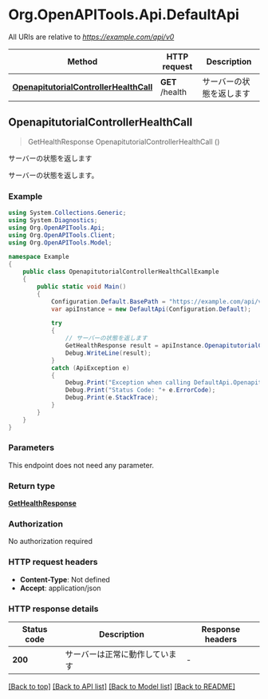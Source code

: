 # Org.OpenAPITools.Api.DefaultApi

All URIs are relative to *https://example.com/api/v0*

Method | HTTP request | Description
------------- | ------------- | -------------
[**OpenapitutorialControllerHealthCall**](DefaultApi.md#openapitutorialcontrollerhealthcall) | **GET** /health | サーバーの状態を返します



## OpenapitutorialControllerHealthCall

> GetHealthResponse OpenapitutorialControllerHealthCall ()

サーバーの状態を返します

サーバーの状態を返します。

### Example

```csharp
using System.Collections.Generic;
using System.Diagnostics;
using Org.OpenAPITools.Api;
using Org.OpenAPITools.Client;
using Org.OpenAPITools.Model;

namespace Example
{
    public class OpenapitutorialControllerHealthCallExample
    {
        public static void Main()
        {
            Configuration.Default.BasePath = "https://example.com/api/v0";
            var apiInstance = new DefaultApi(Configuration.Default);

            try
            {
                // サーバーの状態を返します
                GetHealthResponse result = apiInstance.OpenapitutorialControllerHealthCall();
                Debug.WriteLine(result);
            }
            catch (ApiException e)
            {
                Debug.Print("Exception when calling DefaultApi.OpenapitutorialControllerHealthCall: " + e.Message );
                Debug.Print("Status Code: "+ e.ErrorCode);
                Debug.Print(e.StackTrace);
            }
        }
    }
}
```

### Parameters

This endpoint does not need any parameter.

### Return type

[**GetHealthResponse**](GetHealthResponse.md)

### Authorization

No authorization required

### HTTP request headers

- **Content-Type**: Not defined
- **Accept**: application/json


### HTTP response details
| Status code | Description | Response headers |
|-------------|-------------|------------------|
| **200** | サーバーは正常に動作しています |  -  |

[[Back to top]](#)
[[Back to API list]](../README.md#documentation-for-api-endpoints)
[[Back to Model list]](../README.md#documentation-for-models)
[[Back to README]](../README.md)

